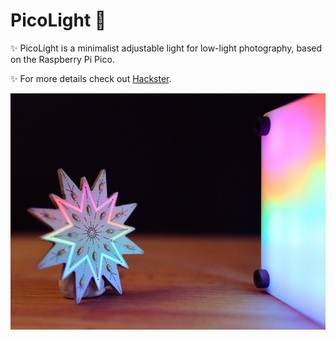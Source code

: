 # PicoLight 🌈

✨ PicoLight is a minimalist adjustable light for low-light photography, based on the Raspberry Pi Pico.

✨ For more details check out [Hackster](https://www.hackster.io/alexandracovor/picolight-minimalist-light-for-product-shots-e19caa).

![PicoLight](picolight.jpg)
